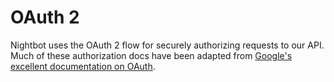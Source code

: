 # OAuth 2

Nightbot uses the OAuth 2 flow for securely authorizing requests to our API. Much of these authorization docs have been adapted from [Google's excellent documentation on OAuth](https://developers.google.com/identity/protocols/OAuth2).
